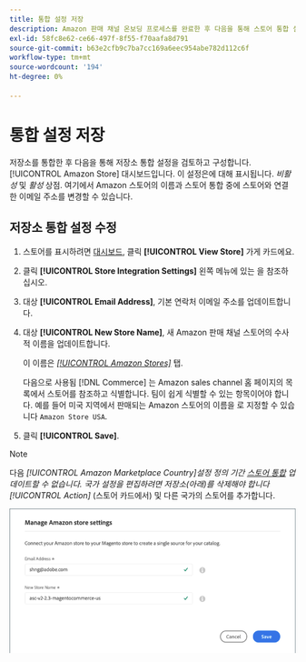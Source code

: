 ```yaml
---
title: 통합 설정 저장
description: Amazon 판매 채널 온보딩 프로세스를 완료한 후 다음을 통해 스토어 통합 설정을 검토하고 구성합니다 [!UICONTROL Amazon Store] 대시보드
exl-id: 58fc8e62-ce66-497f-8f55-f70aafa8d791
source-git-commit: b63e2cfb9c7ba7cc169a6eec954abe782d112c6f
workflow-type: tm+mt
source-wordcount: '194'
ht-degree: 0%

---
```


# 통합 설정 저장

저장소를 통합한 후 다음을 통해 저장소 통합 설정을 검토하고 구성합니다. [!UICONTROL Amazon Store] 대시보드입니다. 이 설정은에 대해 표시됩니다. *비활성* 및 *활성* 상점. 여기에서 Amazon 스토어의 이름과 스토어 통합 중에 스토어와 연결한 이메일 주소를 변경할 수 있습니다.

## 저장소 통합 설정 수정

1. 스토어를 표시하려면 [대시보드](./amazon-store-dashboard.md), 클릭 **[!UICONTROL View Store]** 가게 카드에요.

1. 클릭 **[!UICONTROL Store Integration Settings]** 왼쪽 메뉴에 있는 을 참조하십시오.

1. 대상 **[!UICONTROL Email Address]**, 기본 연락처 이메일 주소를 업데이트합니다.

1. 대상 **[!UICONTROL New Store Name]**, 새 Amazon 판매 채널 스토어의 수사적 이름을 업데이트합니다.

   이 이름은 [_[!UICONTROL Amazon Stores]_](./managing-stores.md) 탭.

   다음으로 사용됨 [!DNL Commerce] 는 Amazon sales channel 홈 페이지의 목록에서 스토어를 참조하고 식별합니다. 팀이 쉽게 식별할 수 있는 항목이어야 합니다. 예를 들어 미국 지역에서 판매되는 Amazon 스토어의 이름을 로 지정할 수 있습니다 `Amazon Store USA`.

1. 클릭 **[!UICONTROL Save]**.

>[!NOTE]
>
>다음 _[!UICONTROL Amazon Marketplace Country]_설정 정의 기간 [스토어 통합](./store-integration.md) 업데이트할 수 없습니다. 국가 설정을 편집하려면 저장소(아래)를 삭제해야 합니다_[!UICONTROL Action]_ (스토어 카드에서) 및 다른 국가의 스토어를 추가합니다.

![통합 설정 저장](assets/amazon-store-settings.png)
